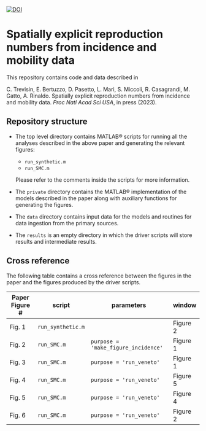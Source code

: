 [![DOI](https://zenodo.org/badge/DOI/10.5281/zenodo.7869249.svg)](https://doi.org/10.5281/zenodo.7869249)

# Spatially explicit reproduction numbers from incidence and mobility data

This repository contains code and data described in

C. Trevisin, E. Bertuzzo, D. Pasetto, L. Mari, S. Miccoli, R. Casagrandi, M. Gatto, A. Rinaldo.
Spatially explicit reproduction numbers from incidence and mobility data.
*Proc Natl Acad Sci USA*, in press (2023).

## Repository structure

- The top level directory contains MATLAB® scripts for running all the analyses described in the above paper and generating the relevant figures:

	- `run_synthetic.m`
	- `run_SMC.m`

  Please refer to the comments inside the scripts for more information.

- The `private` directory contains the MATLAB® implementation of the models described in the paper along with auxiliary functions for generating the figures.

- The `data` directory contains input data for the models and routines for data ingestion from the primary sources.

- The `results` is an empty directory in which the driver scripts will store results and intermediate results.

## Cross reference

The following table contains a cross reference between the figures in the paper and the figures produced by the driver scripts.

| Paper Figure # | script    | parameters                          | window   |
|--------|-------------------|-------------------------------------|----------|
| Fig. 1 | `run_synthetic.m` |                                     | Figure 2 |
| Fig. 2 | `run_SMC.m`       | `purpose = 'make_figure_incidence'` | Figure 1 |
| Fig. 3 | `run_SMC.m`       | `purpose = 'run_veneto'`            | Figure 1 |
| Fig. 4 | `run_SMC.m`       | `purpose = 'run_veneto'`            | Figure 5 |
| Fig. 5 | `run_SMC.m`       | `purpose = 'run_veneto'`            | Figure 4 |
| Fig. 6 | `run_SMC.m`       | `purpose = 'run_veneto'`            | Figure 2 |
